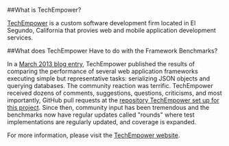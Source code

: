 ##What is TechEmpower?

[TechEmpower](https://www.techempower.com/) is a custom software development firm located in El Segundo, California that provies web and mobile application development services.

##What does TechEmpower Have to do with the Framework Benchmarks?

In a [March 2013 blog entry](https://www.techempower.com/blog/2013/03/28/frameworks-round-1/), TechEmpower published the results of comparing the performance of several web application frameworks executing simple but representative tasks: serializing JSON objects and querying databases. The community reaction was terrific. TechEmpower received dozens of comments, suggestions, questions, criticisms, and most importantly, GitHub pull requests at the [repository TechEmpower set up for this project](https://github.com/TechEmpower/FrameworkBenchmarks/). Since then, community input has been tremendous and the benchmarks now have regular updates called "rounds" where test implementations are regularly updated, and coverage is expanded.

For more information, please visit the [TechEmpower website](https://www.techempower.com/).
